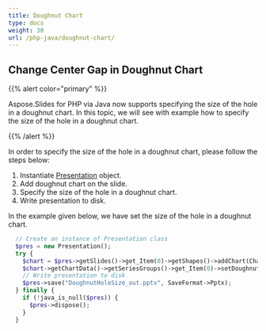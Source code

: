 ```yaml
---
title: Doughnut Chart
type: docs
weight: 30
url: /php-java/doughnut-chart/
---
```


## **Change Center Gap in Doughnut Chart**
{{% alert color="primary" %}} 

Aspose.Slides for PHP via Java now supports specifying the size of the hole in a doughnut chart. In this topic, we will see with example how to specify the size of the hole in a doughnut chart.

{{% /alert %}} 

In order to specify the size of the hole in a doughnut chart, please follow the steps below:

1. Instantiate [Presentation](https://reference.aspose.com/slides/php-java/aspose.slides/presentation) object.
1. Add doughnut chart on the slide.
1. Specify the size of the hole in a doughnut chart.
1. Write presentation to disk.

In the example given below, we have set the size of the hole in a doughnut chart.

```php
  // Create an instance of Presentation class
  $pres = new Presentation();
  try {
    $chart = $pres->getSlides()->get_Item(0)->getShapes()->addChart(ChartType->Doughnut, 50, 50, 400, 400);
    $chart->getChartData()->getSeriesGroups()->get_Item(0)->setDoughnutHoleSize(90);
    // Write presentation to disk
    $pres->save("DoughnutHoleSize_out.pptx", SaveFormat->Pptx);
  } finally {
    if (!java_is_null($pres)) {
      $pres->dispose();
    }
  }
```
